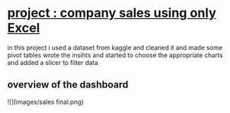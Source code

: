 # [project : company sales using only Excel ](https://github.com/mo0Raslan/excel-sales)
in this project i used a dataset from kaggle and cleaned it and made some pivot tables 
wrote the insihts and started to choose the appropriate charts
and added a slicer to filter data
## overview of the dashboard
![](images/sales final.png)

